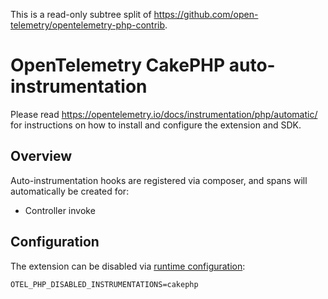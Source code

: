 
This is a read-only subtree split of https://github.com/open-telemetry/opentelemetry-php-contrib.

# OpenTelemetry CakePHP auto-instrumentation
Please read https://opentelemetry.io/docs/instrumentation/php/automatic/ for instructions on how to
install and configure the extension and SDK.

## Overview
Auto-instrumentation hooks are registered via composer, and spans will automatically be created for:
- Controller invoke

## Configuration

The extension can be disabled via [runtime configuration](https://opentelemetry.io/docs/instrumentation/php/sdk/#configuration):

```shell
OTEL_PHP_DISABLED_INSTRUMENTATIONS=cakephp
```
